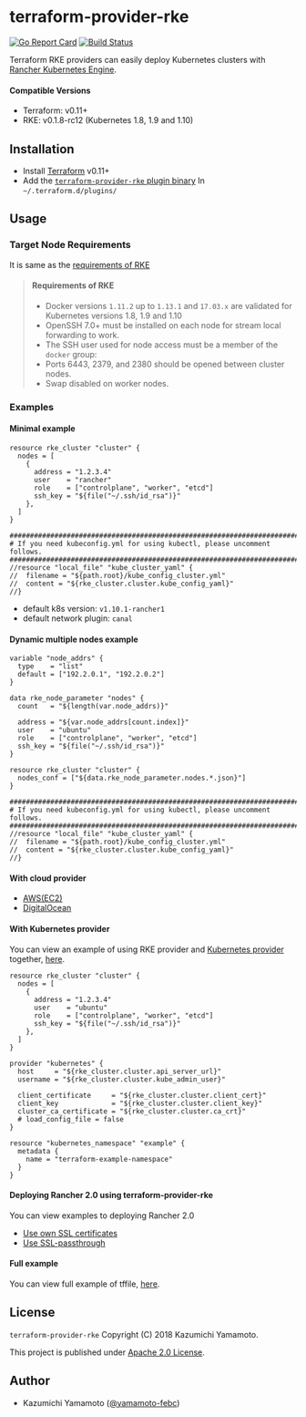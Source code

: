 # terraform-provider-rke


[![Go Report Card](https://goreportcard.com/badge/github.com/yamamoto-febc/terraform-provider-rke)](https://goreportcard.com/report/github.com/yamamoto-febc/terraform-provider-rke)
[![Build Status](https://travis-ci.org/yamamoto-febc/terraform-provider-rke.svg?branch=master)](https://travis-ci.org/yamamoto-febc/terraform-provider-rke)

Terraform RKE providers can easily deploy Kubernetes clusters with [Rancher Kubernetes Engine](https://github.com/rancher/rke).  

#### Compatible Versions

- Terraform: v0.11+
- RKE: v0.1.8-rc12 (Kubernetes 1.8, 1.9 and 1.10)

## Installation

- Install [Terraform](https://www.terraform.io/downloads.html) v0.11+ 
- Add the [`terraform-provider-rke` plugin binary](https://github.com/yamamoto-febc/terraform-provider-rke/releases/latest) In `~/.terraform.d/plugins/` 

## Usage

### Target Node Requirements

It is same as the [requirements of RKE](https://github.com/rancher/rke/blob/master/README.md#requirements)

> #### Requirements of RKE
>
> - Docker versions `1.11.2` up to `1.13.1` and `17.03.x` are validated for Kubernetes versions 1.8, 1.9 and 1.10
> - OpenSSH 7.0+ must be installed on each node for stream local forwarding to work.
> - The SSH user used for node access must be a member of the `docker` group:
> - Ports 6443, 2379, and 2380 should be opened between cluster nodes.
> - Swap disabled on worker nodes.

### Examples

#### Minimal example

```hcl
resource rke_cluster "cluster" {
  nodes = [
    {
      address = "1.2.3.4"
      user    = "rancher"
      role    = ["controlplane", "worker", "etcd"]
      ssh_key = "${file("~/.ssh/id_rsa")}"
    },
  ]
}

###############################################################################
# If you need kubeconfig.yml for using kubectl, please uncomment follows.
###############################################################################
//resource "local_file" "kube_cluster_yaml" {
//  filename = "${path.root}/kube_config_cluster.yml"
//  content = "${rke_cluster.cluster.kube_config_yaml}"
//}
```

* default k8s version: `v1.10.1-rancher1`
* default network plugin: `canal`

#### Dynamic multiple nodes example

```hcl
variable "node_addrs" {
  type    = "list"
  default = ["192.2.0.1", "192.2.0.2"]
}

data rke_node_parameter "nodes" {
  count   = "${length(var.node_addrs)}"

  address = "${var.node_addrs[count.index]}"
  user    = "ubuntu"
  role    = ["controlplane", "worker", "etcd"]
  ssh_key = "${file("~/.ssh/id_rsa")}"
}

resource rke_cluster "cluster" {
  nodes_conf = ["${data.rke_node_parameter.nodes.*.json}"]
}

###############################################################################
# If you need kubeconfig.yml for using kubectl, please uncomment follows.
###############################################################################
//resource "local_file" "kube_cluster_yaml" {
//  filename = "${path.root}/kube_config_cluster.yml"
//  content = "${rke_cluster.cluster.kube_config_yaml}"
//}
```

#### With cloud provider

- [AWS(EC2)](examples/aws_ec2)
- [DigitalOcean](examples/digitalocean)

#### With Kubernetes provider 

You can view an example of using RKE provider and [Kubernetes provider](https://www.terraform.io/docs/providers/kubernetes/index.html) together, [here](examples/with_kubernetes_provider/example.tf).

```hcl
resource rke_cluster "cluster" {
  nodes = [
    {
      address = "1.2.3.4"
      user    = "ubuntu"
      role    = ["controlplane", "worker", "etcd"]
      ssh_key = "${file("~/.ssh/id_rsa")}"
    },
  ]
}

provider "kubernetes" {
  host     = "${rke_cluster.cluster.api_server_url}"
  username = "${rke_cluster.cluster.kube_admin_user}"

  client_certificate     = "${rke_cluster.cluster.client_cert}"
  client_key             = "${rke_cluster.cluster.client_key}"
  cluster_ca_certificate = "${rke_cluster.cluster.ca_crt}"
  # load_config_file = false
}

resource "kubernetes_namespace" "example" {
  metadata {
    name = "terraform-example-namespace"
  }
}
```

#### Deploying Rancher 2.0 using terraform-provider-rke

You can view examples to deploying Rancher 2.0
 
 - [Use own SSL certificates](examples/rancher_server_minimal/example.tf)
 - [Use SSL-passthrough](examples/rancher_server_ssl_passthrough/example.tf)

#### Full example

You can view full example of tffile, [here](examples/full/example.tf).

## License

 `terraform-provider-rke` Copyright (C) 2018 Kazumichi Yamamoto.

  This project is published under [Apache 2.0 License](LICENSE.txt).
  
## Author

  * Kazumichi Yamamoto ([@yamamoto-febc](https://github.com/yamamoto-febc))
